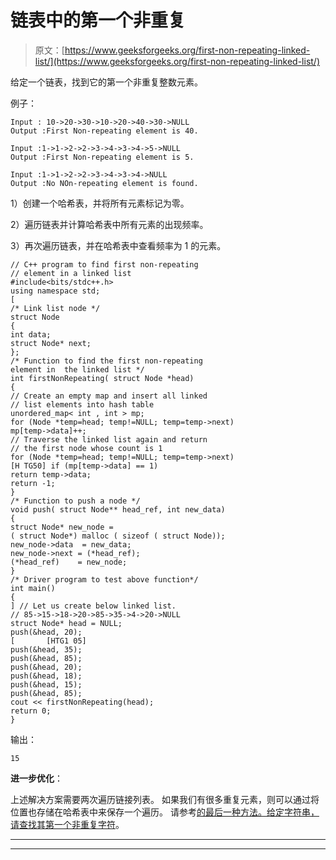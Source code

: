 # 链表中的第一个非重复

> 原文：[https://www.geeksforgeeks.org/first-non-repeating-linked-list/](https://www.geeksforgeeks.org/first-non-repeating-linked-list/)

给定一个链表，找到它的第一个非重复整数元素。

例子：

```
Input : 10->20->30->10->20->40->30->NULL
Output :First Non-repeating element is 40.

Input :1->1->2->2->3->4->3->4->5->NULL
Output :First Non-repeating element is 5.

Input :1->1->2->2->3->4->3->4->NULL
Output :No NOn-repeating element is found.

```

1）创建一个哈希表，并将所有元素标记为零。

2）遍历链表并计算哈希表中所有元素的出现频率。

3）再次遍历链表，并在哈希表中查看频率为 1 的元素。

```
// C++ program to find first non-repeating
// element in a linked list
#include<bits/stdc++.h>
using namespace std;
[
/* Link list node */
struct Node
{
int data;
struct Node* next;
};
/* Function to find the first non-repeating
element in  the linked list */
int firstNonRepeating( struct Node *head)
{
// Create an empty map and insert all linked
// list elements into hash table
unordered_map< int , int > mp;
for (Node *temp=head; temp!=NULL; temp=temp->next)
mp[temp->data]++;
// Traverse the linked list again and return
// the first node whose count is 1
for (Node *temp=head; temp!=NULL; temp=temp->next)
[H TG50] if (mp[temp->data] == 1)
return temp->data;
return -1;
}
/* Function to push a node */
void push( struct Node** head_ref, int new_data)
{
struct Node* new_node =
( struct Node*) malloc ( sizeof ( struct Node));
new_node->data  = new_data;
new_node->next = (*head_ref);
(*head_ref)    = new_node;
}
/* Driver program to test above function*/
int main()
{
] // Let us create below linked list.
// 85->15->18->20->85->35->4->20->NULL
struct Node* head = NULL;
push(&head, 20);
[       [HTG1 05]
push(&head, 35);
push(&head, 85);
push(&head, 20);
push(&head, 18);
push(&head, 15);
push(&head, 85);
cout << firstNonRepeating(head);
return 0;
}
```

输出：

```
15

```

**进一步优化**：

上述解决方案需要两次遍历链接列表。 如果我们有很多重复元素，则可以通过将位置也存储在哈希表中来保存一个遍历。 请参考[的最后一种方法。给定字符串，请查找其第一个非重复字符](http://www.geeksforgeeks.org/given-a-string-find-its-first-non-repeating-character/)。



* * *

* * *




